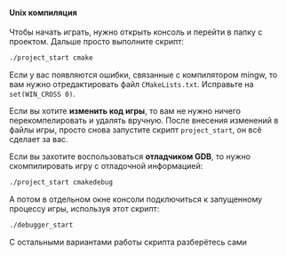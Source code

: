 
#### Unix компиляция
Чтобы начать играть, нужно открыть консоль и перейти в папку с проектом. Дальше просто выполните скрипт:
```sh
./project_start cmake
```
Если у вас появляются ошибки, связанные с компилятором mingw, то вам нужно отредактировать файл `CMakeLists.txt`. Исправьте на `set(WIN_CROSS 0)`.

Если вы хотите **изменить код игры**, то вам не нужно ничего перекомпелировать и удалять вручную. После внесения изменений в файлы игры, просто снова запустите скрипт `project_start`, он всё сделает за вас.

Если вы захотите воспользоваться **отладчиком GDB**, то нужно скомпилировать игру с отладочной информацией:
```sh
./project_start cmakedebug
```
А потом в отдельном окне консоли подключиться к запущенному процессу игры, используя этот скрипт:
```sh
./debugger_start
```

С остальными вариантами работы скрипта разберётесь сами

